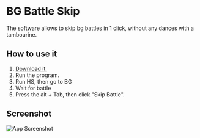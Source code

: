 
# BG Battle Skip

The software allows to skip bg battles in 1 click, without any dances with a tambourine.




## How to use it

1. [Download it.](https://github.com/eigean/SkipBGBattles/releases/tag/Release)
2. Run the program.
3. Run HS, then go to BG
4. Wait for battle
5. Press the alt + Tab, then click "Skip Battle". 


## Screenshot

![App Screenshot](https://i.ibb.co/NmwS12D/image.png)

